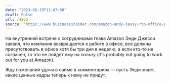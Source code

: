 ```yaml
---
date: "2023-08-29T11:47:58"
draft: False
url: /4265
source: "https://www.businessinsider.com/amazon-andy-jassy-rto-office-policy-employee-jobs-2023-8?op=1"
---
```


На внутренней встрече с сотрудниками глава Amazon Энди Джесси заявил, что компания возвращается к работе в офисе, все должны присутствовать в офисе хотя бы три дня в неделю, а если кто-то не согласен, то это не пойдет ему на пользу (it's probably not going to work out for you at Amazon).

Жду пожеланий удачи в найме в комментариях — пусть Энди знает, какие ценные кадры теперь к нему не придут.
